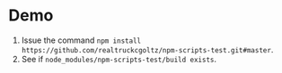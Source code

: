 # Demo
1. Issue the command `npm install https://github.com/realtruckcgoltz/npm-scripts-test.git#master`.
1. See if `node_modules/npm-scripts-test/build exists`.
